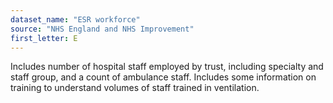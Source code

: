 ```yaml
---
dataset_name: "ESR workforce"
source: "NHS England and NHS Improvement"
first_letter: E
---
```

Includes number of hospital staff employed by trust, including specialty and staff group, and a count of ambulance staff. Includes some information on training to understand volumes of staff trained in ventilation.